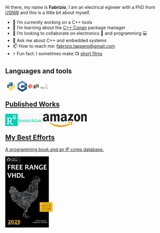 Hi there, my name is **Fabrizio**, I am an electrical egineer with a PhD from [USNW](https://www.unsw.edu.au) and this is a little bit about myself.


- 🔭 I’m currently working on a C++ tools
- 🌱 I’m learning about the [C++ Conan](https://docs.conan.io/en/latest/) package manager
- 👯 I’m looking to collaborate on electronics :electric_plug: and programming :computer:
- 💬 Ask me about C++ and embedded systems
- 📫 How to reach me: fabrizio.tappero@gmail.com
- ⚡ Fun fact: I sometimes make :tv: [short films](http://focusaway.com/)

## Languages and tools
<p><a href="https://github.com/fabriziotappero">
<img align="left" alt="" width="36px" src="https://raw.githubusercontent.com/github/explore/80688e429a7d4ef2fca1e82350fe8e3517d3494d/topics/python/python.png" />
</p>
  
<p><a href="https://github.com/fabriziotappero">
<img align="left" alt="" width="36px" src="https://raw.githubusercontent.com/github/explore/80688e429a7d4ef2fca1e82350fe8e3517d3494d/topics/cpp/cpp.png" />
</p>
 
<p><a href="https://github.com/fabriziotappero">
<img align="left" alt="" width="36px" src="https://raw.githubusercontent.com/github/explore/80688e429a7d4ef2fca1e82350fe8e3517d3494d/topics/git/git.png" />
</p>
  
<p><a href="https://github.com/fabriziotappero">
<img align="left" alt="" width="36px" src="https://raw.githubusercontent.com/github/explore/80688e429a7d4ef2fca1e82350fe8e3517d3494d/topics/mysql/mysql.png" />
</p>
<br />
<br />

## Published Works
<p><a href="https://www.researchgate.net/profile/Fabrizio-Tappero">
<img align="left" alt="Python" width="120px" src="https://github.com/fabriziotappero/fabriziotappero/blob/main/img/research_gate.png" />
</p>
<p><a href="https://www.amazon.com/Books-Fabrizio-Tappero/s?rh=n%3A283155%2Cp_27%3AFabrizio+Tapperohtml ">
<img align="left" alt="Python" width="140px" src="https://github.com/fabriziotappero/fabriziotappero/blob/main/img/amazon.png" />
</p>
<br />
<br />

## My Best Efforts
  A programming book and an IP cores database.
<p align="left">
<a href="https://github.com/fabriziotappero/Free-Range-VHDL-book">
<img align="left" src="https://github.com/fabriziotappero/Free-Range-VHDL-book/blob/master/pics/cover.png?raw=true" width = "30%" alt="">
</p>

 <p align="left">
  <a href="https://fabriziotappero.github.io/opencores-scraper/cores.html">
    <img align="left" src="https://github.com/fabriziotappero/opencores-scraper/blob/master/search_table.png?raw=true" width = "50%" alt=""/>
  </a>
</p>


